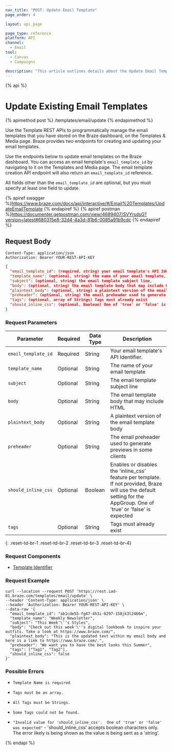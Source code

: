 ```yaml
---
nav_title: "POST: Update Email Template"
page_order: 4

layout: api_page

page_type: reference
platform: API
channel:
  - Email
tool:
  - Canvas
  - Campaigns

description: "This article outlines details about the Update Email Template Braze endpoint."
---
```

{% api %}
# Update Existing Email Templates
{% apimethod post %}
/templates/email/update
{% endapimethod %}

Use the Template REST APIs to programmatically manage the email templates that you have stored on the Braze dashboard, on the Templates & Media page. Braze provides two endpoints for creating and updating your email templates.

Use the endpoints below to update email templates on the Braze dashboard. You can access an email template's `email_template_id` by navigating to it on the Templates and Media page. The email template creation API endpoint will also return an `email_template_id` reference.

All fields other than the `email_template_id` are optional, but you must specify at least one field to update.

{% apiref swagger %}https://www.braze.com/docs/api/interactive/#/Email%20Templates/UpdateEmailTemplate {% endapiref %}
{% apiref postman %}https://documenter.getpostman.com/view/4689407/SVYrsdsG?version=latest#680315e8-32d4-4a3d-81b6-0085a91b9cdc {% endapiref %}

## Request Body

```
Content-Type: application/json
Authorization: Bearer YOUR-REST-API-KEY
```

```json
{
  "email_template_id": (required, string) your email template's API Identifier,
  "template_name": (optional, string) the name of your email template,
  "subject": (optional, string) the email template subject line,
  "body": (optional, string) the email template body that may include HTML,
  "plaintext_body": (optional, string) a plaintext version of the email template body,
  "preheader": (optional, string) the email preheader used to generate previews in some clients,
  "tags": (optional, array of Strings) Tags must already exist
  "should_inline_css": (optional, Boolean) One of 'true' or 'false' is expected
}
```

### Request Parameters

| Parameter | Required | Data Type | Description |
| --------- | ---------| --------- | ----------- |
|`email_template_id`| Required |String|Your email template's API Identifier.|
|`template_name`|Optional|String|The name of your email template|
|`subject`|Optional|String|The email template subject line|
|`body`|Optional|String|The email template body that may include HTML|
|`plaintext_body`|Optional|String|A plaintext version of the email template body|
|`preheader`|Optional|String|The email preheader used to generate previews in some clients|
|`should_inline_css`|Optional|Boolean|Enables or disables the 'inline_css' feature per template.  If  not provided, Braze will use the default setting for the AppGroup.  One of 'true' or 'false' is expected|
|`tags`|Optional|String|Tags must already exist|
{: .reset-td-br-1 .reset-td-br-2 .reset-td-br-3  .reset-td-br-4}

### Request Components
- [Template Identifier]({{site.baseurl}}/api/identifier_types/)

### Request Example
```
curl --location --request POST 'https://rest.iad-01.braze.com/templates/email/update' \
--header 'Content-Type: application/json' \
--header 'Authorization: Bearer YOUR-REST-API-KEY' \
--data-raw '{
  "email_template_id": "ab1cde55-fg47-4h3i-8297-158jk3l2466m",
  "template_name": "Weekly Newsletter",
  "subject": "This Week'\''s Styles",
  "body": "Check out this week'\''s digital lookbook to inspire your outfits. Take a look at https://www.braze.com/",
  "plaintext_body": "This is the updated text within my email body and here is a link to https://www.braze.com/.",
  "preheader": "We want you to have the best looks this Summer",
  "tags": ["Tag1", "Tag2"],
  "should_inline_css": false
}'
```

### Possible Errors
- `Template Name is required`

- `Tags must be an array.`

- `All Tags must be Strings.`

- `Some Tags could not be found.`

- `"Invalid value for 'should_inline_css'.  One of 'true' or 'false' was expected"` - 'should_inline_css' accepts boolean characters only.  The error likely is being shown as the value is being sent as a 'string'.


{% endapi %}
